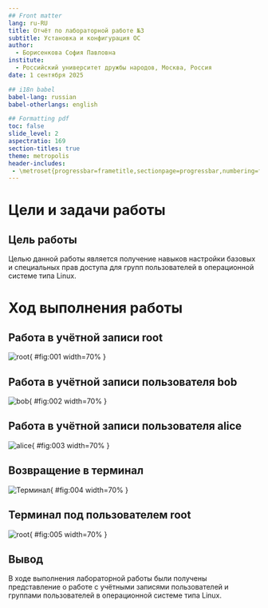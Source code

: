 ```yaml
---
## Front matter
lang: ru-RU
title: Отчёт по лабораторной работе №3
subtitle: Установка и конфигурация ОС
author:
  - Борисенкова София Павловна
institute:
  - Российский университет дружбы народов, Москва, Россия
date: 1 сентября 2025

## i18n babel
babel-lang: russian
babel-otherlangs: english

## Formatting pdf
toc: false
slide_level: 2
aspectratio: 169
section-titles: true
theme: metropolis
header-includes:
 - \metroset{progressbar=frametitle,sectionpage=progressbar,numbering=fraction}
---
```


# Цели и задачи работы

## Цель работы

Целью данной работы является получение навыков настройки базовых и специальных прав доступа для групп пользователей в операционной системе типа Linux.

# Ход выполнения работы

## Работа в учётной записи root

![root](image/1.png){ #fig:001 width=70% }

## Работа в учётной записи пользователя bob

![bob](image/2.png){ #fig:002 width=70% }

## Работа в учётной записи пользователя alice

![alice](image/3.png){ #fig:003 width=70% }

## Возвращение в терминал 

![Терминал](image/4.png){ #fig:004 width=70% }

## Терминал под пользователем root

![root](image/5.png){ #fig:005 width=70% }

## Вывод

В ходе выполнения лабораторной работы были получены представление о работе с учётными записями пользователей и группами пользователей в операционной системе типа Linux.

